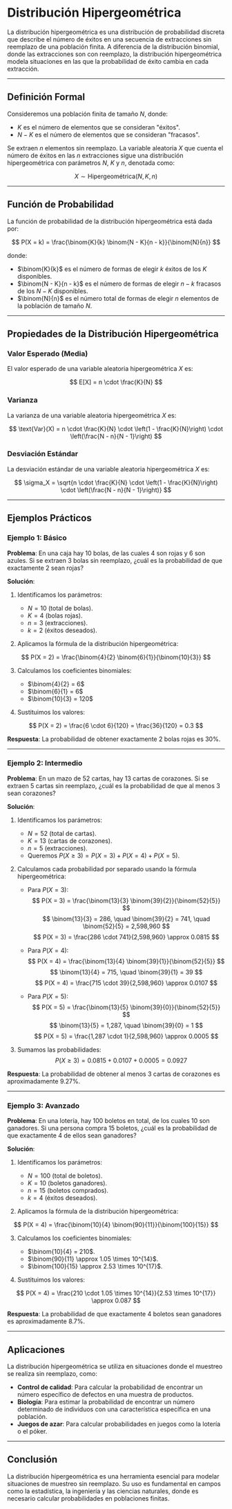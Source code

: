 # Distribución Hipergeométrica

La distribución hipergeométrica es una distribución de probabilidad discreta que describe el número de éxitos en una secuencia de extracciones sin reemplazo de una población finita. A diferencia de la distribución binomial, donde las extracciones son con reemplazo, la distribución hipergeométrica modela situaciones en las que la probabilidad de éxito cambia en cada extracción.

---

## Definición Formal

Consideremos una población finita de tamaño $N$, donde:

- $K$ es el número de elementos que se consideran "éxitos".
- $N - K$ es el número de elementos que se consideran "fracasos".

Se extraen $n$ elementos sin reemplazo. La variable aleatoria $X$ que cuenta el número de éxitos en las $n$ extracciones sigue una distribución hipergeométrica con parámetros $N$, $K$ y $n$, denotada como:

$$
X \sim \text{Hipergeométrica}(N, K, n)
$$

---

## Función de Probabilidad

La función de probabilidad de la distribución hipergeométrica está dada por:

$$
P(X = k) = \frac{\binom{K}{k} \binom{N - K}{n - k}}{\binom{N}{n}}
$$

donde:

- $\binom{K}{k}$ es el número de formas de elegir $k$ éxitos de los $K$ disponibles.
- $\binom{N - K}{n - k}$ es el número de formas de elegir $n - k$ fracasos de los $N - K$ disponibles.
- $\binom{N}{n}$ es el número total de formas de elegir $n$ elementos de la población de tamaño $N$.

---

## Propiedades de la Distribución Hipergeométrica

### Valor Esperado (Media)

El valor esperado de una variable aleatoria hipergeométrica $X$ es:

$$
E[X] = n \cdot \frac{K}{N}
$$

### Varianza

La varianza de una variable aleatoria hipergeométrica $X$ es:

$$
\text{Var}(X) = n \cdot \frac{K}{N} \cdot \left(1 - \frac{K}{N}\right) \cdot \left(\frac{N - n}{N - 1}\right)
$$

### Desviación Estándar

La desviación estándar de una variable aleatoria hipergeométrica $X$ es:

$$
\sigma_X = \sqrt{n \cdot \frac{K}{N} \cdot \left(1 - \frac{K}{N}\right) \cdot \left(\frac{N - n}{N - 1}\right)}
$$

---

## Ejemplos Prácticos

### Ejemplo 1: Básico

**Problema**: En una caja hay 10 bolas, de las cuales 4 son rojas y 6 son azules. Si se extraen 3 bolas sin reemplazo, ¿cuál es la probabilidad de que exactamente 2 sean rojas?

**Solución**:

1. Identificamos los parámetros:
   - $N = 10$ (total de bolas).
   - $K = 4$ (bolas rojas).
   - $n = 3$ (extracciones).
   - $k = 2$ (éxitos deseados).

2. Aplicamos la fórmula de la distribución hipergeométrica:

$$
P(X = 2) = \frac{\binom{4}{2} \binom{6}{1}}{\binom{10}{3}}
$$

3. Calculamos los coeficientes binomiales:
   - $\binom{4}{2} = 6$
   - $\binom{6}{1} = 6$
   - $\binom{10}{3} = 120$

4. Sustituimos los valores:

$$
P(X = 2) = \frac{6 \cdot 6}{120} = \frac{36}{120} = 0.3
$$

**Respuesta**: La probabilidad de obtener exactamente 2 bolas rojas es $30\%$.

---

### Ejemplo 2: Intermedio

**Problema**: En un mazo de 52 cartas, hay 13 cartas de corazones. Si se extraen 5 cartas sin reemplazo, ¿cuál es la probabilidad de que al menos 3 sean corazones?

**Solución**:

1. Identificamos los parámetros:
   - $N = 52$ (total de cartas).
   - $K = 13$ (cartas de corazones).
   - $n = 5$ (extracciones).
   - Queremos $P(X \geq 3) = P(X = 3) + P(X = 4) + P(X = 5)$.

2. Calculamos cada probabilidad por separado usando la fórmula hipergeométrica:

   - Para $P(X = 3)$:
     $$
     P(X = 3) = \frac{\binom{13}{3} \binom{39}{2}}{\binom{52}{5}}
     $$
     $$
     \binom{13}{3} = 286, \quad \binom{39}{2} = 741, \quad \binom{52}{5} = 2,598,960
     $$
     $$
     P(X = 3) = \frac{286 \cdot 741}{2,598,960} \approx 0.0815
     $$

   - Para $P(X = 4)$:
     $$
     P(X = 4) = \frac{\binom{13}{4} \binom{39}{1}}{\binom{52}{5}}
     $$
     $$
     \binom{13}{4} = 715, \quad \binom{39}{1} = 39
     $$
     $$
     P(X = 4) = \frac{715 \cdot 39}{2,598,960} \approx 0.0107
     $$

   - Para $P(X = 5)$:
     $$
     P(X = 5) = \frac{\binom{13}{5} \binom{39}{0}}{\binom{52}{5}}
     $$
     $$
     \binom{13}{5} = 1,287, \quad \binom{39}{0} = 1
     $$
     $$
     P(X = 5) = \frac{1,287 \cdot 1}{2,598,960} \approx 0.0005
     $$

3. Sumamos las probabilidades:
   $$
   P(X \geq 3) = 0.0815 + 0.0107 + 0.0005 = 0.0927
   $$

**Respuesta**: La probabilidad de obtener al menos 3 cartas de corazones es aproximadamente $9.27\%$.

---

### Ejemplo 3: Avanzado

**Problema**: En una lotería, hay 100 boletos en total, de los cuales 10 son ganadores. Si una persona compra 15 boletos, ¿cuál es la probabilidad de que exactamente 4 de ellos sean ganadores?

**Solución**:

1. Identificamos los parámetros:
   - $N = 100$ (total de boletos).
   - $K = 10$ (boletos ganadores).
   - $n = 15$ (boletos comprados).
   - $k = 4$ (éxitos deseados).

2. Aplicamos la fórmula de la distribución hipergeométrica:

$$
P(X = 4) = \frac{\binom{10}{4} \binom{90}{11}}{\binom{100}{15}}
$$

3. Calculamos los coeficientes binomiales:
   - $\binom{10}{4} = 210$.
   - $\binom{90}{11} \approx 1.05 \times 10^{14}$.
   - $\binom{100}{15} \approx 2.53 \times 10^{17}$.

4. Sustituimos los valores:

$$
P(X = 4) = \frac{210 \cdot 1.05 \times 10^{14}}{2.53 \times 10^{17}} \approx 0.087
$$

**Respuesta**: La probabilidad de que exactamente 4 boletos sean ganadores es aproximadamente $8.7\%$.

---

## Aplicaciones

La distribución hipergeométrica se utiliza en situaciones donde el muestreo se realiza sin reemplazo, como:

- **Control de calidad**: Para calcular la probabilidad de encontrar un número específico de defectos en una muestra de productos.
- **Biología**: Para estimar la probabilidad de encontrar un número determinado de individuos con una característica específica en una población.
- **Juegos de azar**: Para calcular probabilidades en juegos como la lotería o el póker.

---

## Conclusión

La distribución hipergeométrica es una herramienta esencial para modelar situaciones de muestreo sin reemplazo. Su uso es fundamental en campos como la estadística, la ingeniería y las ciencias naturales, donde es necesario calcular probabilidades en poblaciones finitas.